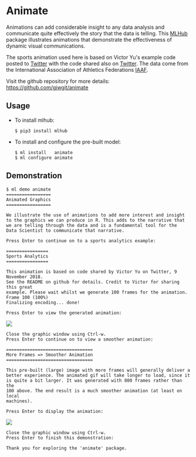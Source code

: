 Animate
=======

Animations can add considerable insight to any data analysis and
communicate quite effectively the story that the data is telling. This
[MLHub](https://mlhub.ai) package illustrates animations that
demonstrate the effectiveness of dynamic visual communications.

The sports animation used here is based on Victor Yu's example code
posted to
[Twitter](https://twitter.com/VictorYuEpi/status/1061012677907091457)
with the code shared also on
[Twitter](https://twitter.com/VictorYuEpi/status/1061681783920619521).
The data come from the International Association of Athletics
Federations
[IAAF](https://www.iaaf.org/results/olympic-games/2016/the-xxxi-olympic-games-5771/men/decathlon/1500-metres/points).

Visit the github repository for more details:
<https://github.com/gjwgit/animate>

Usage
-----

* To install mlhub:

	```console
	$ pip3 install mlhub
	```

* To install and configure the pre-built model:

	```console
	$ ml install   animate
	$ ml configure animate
	```

Demonstration
-------------

```console
$ ml demo animate
=================
Animated Graphics
=================

We illustrate the use of animations to add more interest and insight
to the graphics we can produce in R. This adds to the narrative that
we are telling through the data and is a fundamental tool for the
Data Scientist to communicate that narrative.

Press Enter to continue on to a sports analytics example: 

================
Sports Analytics
================

This animation is based on code shared by Victor Yu on Twitter, 9 November 2018.
See the README on github for details. Credit to Victor for sharing this great
example. Please wait whilst we generate 100 frames for the animation.
Frame 100 (100%)
Finalizing encoding... done!

Press Enter to view the generated animation: 
```
![](animate_100.gif)

```console
Close the graphic window using Ctrl-w.
Press Enter to continue on to view a smoother animation: 

=================================
More Frames => Smoother Animation
=================================

This pre-built (large) image with more frames will generally deliver a
better experience. The animated gif will take longer to load, since it
is quite a bit larger. It was generated with 800 frames rather than the
100 above. The end result is a much smoother animation (at least on local
machines).

Press Enter to display the animation: 
```
![](animate_800.gif)

```console
Close the graphic window using Ctrl-w.
Press Enter to finish this demonstration: 

Thank you for exploring the 'animate' package.
```
